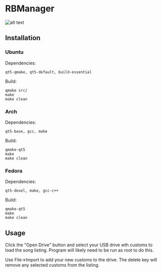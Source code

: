 # RBManager

![alt text](http://i.imgur.com/NfgaNuI.png "RBManager")

## Installation

### Ubuntu

Dependencies:
```
qt5-qmake, qt5-default, build-essential
```

Build:
```
qmake src/
make
make clean
```

### Arch

Dependencies:
```
qt5-base, gcc, make
```

Build:
```
qmake-qt5
make
make clean
```

### Fedora

Dependencies:
```
qt5-devel, make, gcc-c++
```

Build:
```
qmake-qt5
make
make clean
```

## Usage

Click the "Open Drive" button and select your USB drive wth customs to load the song listing. Program will likely need to be run as root to do this.

Use File->Import to add your new customs to the drive. The delete key will remove any selected customs from the listing.
